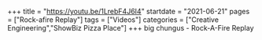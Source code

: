 +++
title = "https://youtu.be/1LrebF4J6I4"
startdate = "2021-06-21"
pages = ["Rock-afire Replay"]
tags = ["Videos"]
categories = ["Creative Engineering","ShowBiz Pizza Place"]
+++
big chungus - Rock-A-Fire Replay
